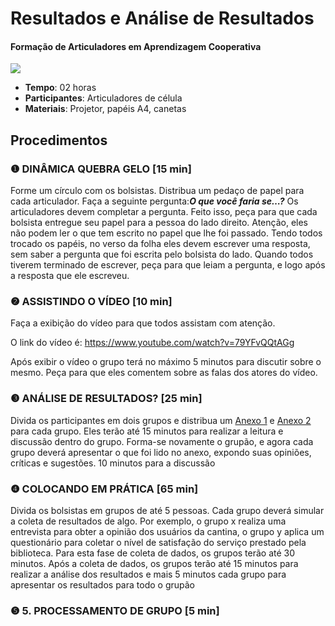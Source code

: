 # Resultados e Análise de Resultados
#### Formação de Articuladores em Aprendizagem Cooperativa

![](imagem1.jpg)

- **Tempo**: 02 horas
- **Participantes**:  Articuladores de célula
- **Materiais**: Projetor, papéis A4, canetas

## Procedimentos

### ❶ DINÂMICA QUEBRA GELO [15 min]

Forme um círculo com os bolsistas. Distribua um pedaço de papel para cada articulador. Faça a seguinte pergunta:_**O que você faria se…?**_  Os articuladores devem completar a pergunta. Feito isso, peça para que cada bolsista entregue seu papel para a pessoa do lado direito. Atenção, eles não podem ler o que tem escrito no papel que lhe foi passado. Tendo todos trocado os papéis, no verso da folha eles devem escrever uma resposta, sem saber a pergunta que foi escrita pelo bolsista do lado. Quando todos tiverem terminado de escrever, peça para que leiam a pergunta, e logo após a resposta que ele escreveu. 


### ❷ ASSISTINDO O VÍDEO [10 min]
Faça a exibição do vídeo para que todos assistam com atenção. 

O link do vídeo é: https://www.youtube.com/watch?v=79YFvQQtAGg

Após exibir o vídeo o grupo terá no máximo 5 minutos para discutir sobre o mesmo. Peça para que eles comentem sobre as falas dos atores do vídeo.


### ❸ ANÁLISE DE RESULTADOS?  [25 min]

Divida os participantes em dois grupos e distribua um [Anexo 1](Anexo_1.pdf) e [Anexo 2](Anexo_2.pdf)  para cada grupo. Eles terão até 15 minutos para realizar a leitura e discussão dentro do grupo. 
Forma-se novamente o grupão, e agora cada grupo deverá apresentar o que foi lido no anexo, expondo suas opiniões, críticas e sugestões. 10 minutos para a discussão


### ❹ COLOCANDO EM PRÁTICA  [65 min]

Divida os bolsistas em grupos de até 5 pessoas. Cada grupo deverá simular a coleta de resultados de algo. Por exemplo, o grupo x realiza uma entrevista para obter a opinião dos usuários da cantina, o grupo y aplica um questionário para coletar o nível de satisfação do serviço prestado pela biblioteca. Para esta fase de coleta de dados, os grupos terão até 30 minutos. Após a coleta de dados, os grupos terão até 15 minutos para realizar a análise dos resultados e mais 5 minutos cada grupo para apresentar os resultados para todo o grupão



### ❺ 5. PROCESSAMENTO DE GRUPO [5 min]



